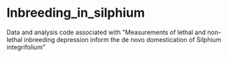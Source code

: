 # Inbreeding_in_silphium
Data and analysis code associated with "Measurements of lethal and non-lethal inbreeding depression inform the de novo domestication of Silphium integrifolium"
